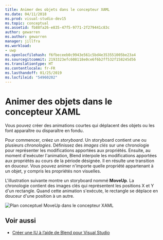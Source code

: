 ```yaml
---
title: Animer des objets dans le concepteur XAML
ms.date: 04/11/2018
ms.prod: visual-studio-dev15
ms.topic: conceptual
ms.assetid: fb88fa26-e835-47f5-9771-2f279441c83c
author: gewarren
ms.author: gewarren
manager: jillfra
ms.workload:
- uwp
ms.openlocfilehash: f6fbeceeb0c9943e561c5bd4e353551005be23a4
ms.sourcegitcommit: 2193323efc608118e0ce6f6b2ff532f158245d56
ms.translationtype: HT
ms.contentlocale: fr-FR
ms.lasthandoff: 01/25/2019
ms.locfileid: "54960202"
---
```

# <a name="animate-objects-in-xaml-designer"></a>Animer des objets dans le concepteur XAML

Vous pouvez créer des animations courtes qui déplacent des objets ou les font apparaître ou disparaître en fondu.

Pour commencer, créez un *storyboard*. Un storyboard contient une ou plusieurs *chronologies*. Définissez des *images clés* sur une chronologie pour représenter les modifications apportées aux propriétés. Ensuite, au moment d'exécuter l'animation, Blend interpole les modifications apportées aux propriétés au cours de la période désignée. Il en résulte une transition en douceur. Vous pouvez animer n'importe quelle propriété appartenant à un objet, y compris les propriétés non visuelles.

L'illustration suivante montre un storyboard nommé **MoveUp**. La chronologie contient des images clés qui représentent les positions X et Y d'un rectangle. Quand cette animation s'exécute, le rectangle se déplace en douceur d'une position à un autre.

![Plan conceptuel MoveUp dans le concepteur XAML](../designers/media/982f031a-74a3-414a-abc2-a0f41a741075.png)

## <a name="see-also"></a>Voir aussi

- [Créer une IU à l’aide de Blend pour Visual Studio](../designers/creating-a-ui-by-using-blend-for-visual-studio.md)